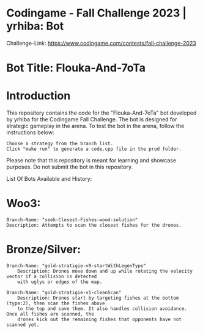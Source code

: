 # Codingame - Fall Challenge 2023 | yrhiba: Bot

Challenge-Link:
https://www.codingame.com/contests/fall-challenge-2023

# Bot Title: Flouka-And-7oTa

# Introduction

This repository contains the code for the "Flouka-And-7oTa" bot developed by yrhiba for the Codingame Fall Challenge. The bot is designed for strategic gameplay in the arena. To test the bot in the arena, follow the instructions below:

    Choose a strategy from the branch list.
    Click "make run" to generate a code.cpp file in the prod folder.

Please note that this repository is meant for learning and showcase purposes. Do not submit the bot in this repository.

List Of Bots Available and History:

# Woo3:

    Branch-Name: "seek-Closest-Fishes-wood-solution"
    Description: Attempts to scan the closest fishes for the drones.

# Bronze/Silver:

    Branch-Name: "gold-stratigie-v0-startWithLegenType"
        Description: Drones move down and up while rotating the velocity vector if a collision is detected
        with uglys or edges of the map.
        
    Branch-Name: "gold-stratigie-v1-cleanScan"
        Description: Drones start by targeting fishes at the bottom (type:2), then scan the fishes above 
        to the top and save them. It also handles collision avoidance. Once all fishes are scanned, the 
        drones kick out the remaining fishes that opponents have not scanned yet.
